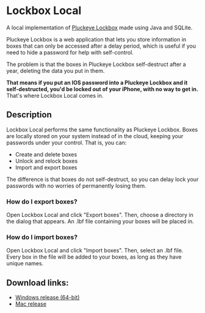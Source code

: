 # Lockbox Local

A local implementation of [Pluckeye Lockbox](https://lockbox.pluckeye.net/help) made using Java and SQLite.

Pluckeye Lockbox is a web application that lets you store information in boxes that can only be accessed after a delay period, 
which is useful if you need to hide a password for help with self-control.

The problem is that the boxes in Pluckeye Lockbox self-destruct after a year, deleting the data you put in them.

**That means if you put an IOS password into a Pluckeye Lockbox and it self-destructed, you'd be locked out of your iPhone, with no way to get in.** That's where Lockbox Local comes in.


## Description

Lockbox Local performs the same functionality as Pluckeye Lockbox. Boxes are locally stored on your system instead of in the cloud, keeping your passwords under your control. That is, you can:

* Create and delete boxes
* Unlock and relock boxes
* Import and export boxes

The difference is that boxes do not self-destruct, so you can delay lock your passwords with no worries of permanently losing them.

### How do I export boxes?

Open Lockbox Local and click "Export boxes". Then, choose a directory in the dialog that appears. An .lbf file containing your boxes will be placed in.

### How do I import boxes?

Open Lockbox Local and click "Import boxes". Then, select an .lbf file. Every box in the file will be added to your boxes, as long as they have unique names.

## Download links:
* [Windows release (64-bit)](https://github.com/japierreSWE/Lockbox_Local/releases/download/0.9/Lockbox_Local_WIN64.zip)
* [Mac release](https://github.com/japierreSWE/Lockbox_Local/releases/download/0.9/Lockbox.Local_Mac.zip)
